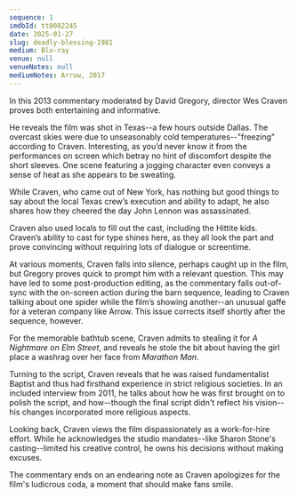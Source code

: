 ```yaml
---
sequence: 1
imdbId: tt0082245
date: 2025-01-27
slug: deadly-blessing-1981
medium: Blu-ray
venue: null
venueNotes: null
mediumNotes: Arrow, 2017
---
```


In this 2013 commentary moderated by David Gregory, director Wes Craven proves both entertaining and informative.

He reveals the film was shot in Texas--a few hours outside Dallas. The overcast skies were due to unseasonably cold temperatures--"freezing" according to Craven. Interesting, as you’d never know it from the performances on screen which betray no hint of discomfort despite the short sleeves. One scene featuring a jogging character even conveys a sense of heat as she appears to be sweating.

While Craven, who came out of New York, has nothing but good things to say about the local Texas crew’s execution and ability to adapt, he also shares how they cheered the day John Lennon was assassinated.

Craven also used locals to fill out the cast, including the Hittite kids. Craven’s ability to cast for type shines here, as they all look the part and prove convincing without requiring lots of dialogue or screentime.

At various moments, Craven falls into silence, perhaps caught up in the film, but Gregory proves quick to prompt him with a relevant question. This may have led to some post-production editing, as the commentary falls out-of-sync with the on-screen action during the barn sequence, leading to Craven talking about one spider while the film’s showing another--an unusual gaffe for a veteran company like Arrow. This issue corrects itself shortly after the sequence, however.

For the memorable bathtub scene, Craven admits to stealing it for <span data-imdb-id="tt0087800">_A Nightmare on Elm Street_</span>, and reveals he stole the bit about having the girl place a washrag over her face from <span data-imdb-id="tt0074860">_Marathon Man_</span>.

Turning to the script, Craven reveals that he was raised fundamentalist Baptist and thus had firsthand experience in strict religious societies. In an included interview from 2011, he talks about how he was first brought on to polish the script, and how--though the final script didn't reflect his vision--his changes incorporated more religious aspects.

Looking back, Craven views the film dispassionately as a work-for-hire effort. While he acknowledges the studio mandates--like Sharon Stone's casting--limited his creative control, he owns his decisions without making excuses.

The commentary ends on an endearing note as Craven apologizes for the film's ludicrous coda, a moment that should make fans smile.
